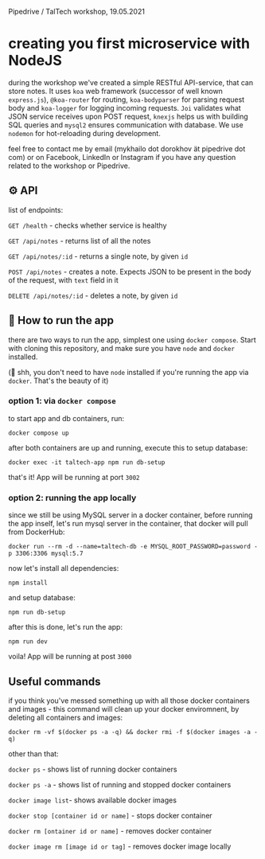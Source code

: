Pipedrive / TalTech workshop, 19.05.2021

# creating you first microservice with NodeJS

during the workshop we've created a simple RESTful API-service, that can store notes. It uses `koa` web framework (successor of well known `express.js`), `@koa-router` for routing, `koa-bodyparser` for parsing request body and `koa-logger` for logging incoming requests. `Joi` validates what JSON service receives upon POST request, `knexjs` helps us with building SQL queries and `mysql2` ensures communication with database. We use `nodemon` for hot-reloading during development.

feel free to contact me by email (mykhailo dot dorokhov ät pipedrive dot com) or on Facebook, LinkedIn or Instagram if you have any question related to the workshop or Pipedrive. 

## ⚙️ API

list of endpoints:

`GET /health` - checks whether service is healthy

`GET /api/notes` - returns list of all the notes

`GET /api/notes/:id` - returns a single note, by given `id`

`POST /api/notes` - creates a note. Expects JSON to be present in the body of the request, with `text` field in it

`DELETE /api/notes/:id` - deletes a note, by given `id`

## 🚀 How to run the app

there are two ways to run the app, simplest one using `docker compose`. Start with cloning this repository, and make sure you have `node` and `docker` installed.

(🤫 shh, you don't need to have `node` installed if you're running the app via `docker`. That's the beauty of it)

### option 1: via `docker compose`

to start app and db containers, run:
```
docker compose up
```

after both containers are up and running, execute this to setup database:

```
docker exec -it taltech-app npm run db-setup
```

that's it! App will be running at port `3002`

### option 2: running the app locally

since we still be using MySQL server in a docker container, before running the app inself, let's run mysql server in the container, that docker will pull from DockerHub:

```
docker run --rm -d --name=taltech-db -e MYSQL_ROOT_PASSWORD=password -p 3306:3306 mysql:5.7
```

now let's install all dependencies:

```
npm install
```

and setup database:

```
npm run db-setup
```

after this is done, let's run the app:

```
npm run dev
```

voila! App will be running at post `3000`

## Useful commands

if you think you've messed something up with all those docker containers and images - this command will clean up your docker enviromnent, by deleting all containers and images:
```
docker rm -vf $(docker ps -a -q) && docker rmi -f $(docker images -a -q)
```

other than that:

`docker ps`  - shows list of running docker containers

`docker ps -a` - shows list of running and stopped docker containers

`docker image list`- shows available docker images 

`docker stop [container id or name]` - stops docker container

`docker rm [ontainer id or name]` - removes docker container

`docker image rm [image id or tag]` - removes docker image locally
